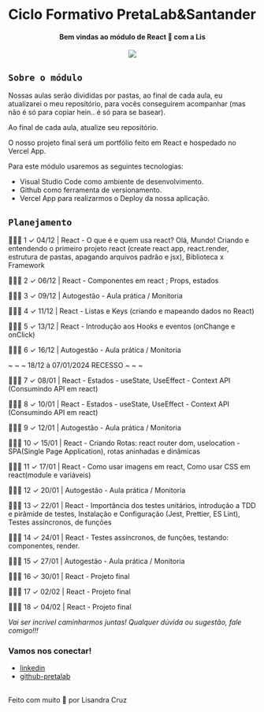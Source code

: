 # Ciclo Formativo PretaLab&Santander 

<div align="center">
  <h4>Bem vindas ao módulo de React 🚀 com a Lis</h4>
  <p></p>
  <img src="https://media.giphy.com/media/l0MYzAwMPl8s0jtSg/giphy.gif" />
</div>

## `Sobre o módulo` 
Nossas aulas serão divididas por pastas, ao final de cada aula, eu atualizarei o meu reposítório, para vocês conseguirem acompanhar (mas não é só para copiar hein.. é só para se basear).

Ao final de cada aula, atualize seu repositório.

O nosso projeto final será um portfólio feito em React e hospedado no Vercel App.

Para este módulo usaremos as seguintes tecnologias:
  - Visual Studio Code como ambiente de desenvolvimento.
  - Github como ferramenta de versionamento.
  - Vercel App para realizarmos o Deploy da nossa aplicação.


## `Planejamento`

👩🏾‍💻 1  ✓ 04/12 | React -	O que é e quem usa react? Olá, Mundo! Criando e entendendo o primeiro projeto react (create react app, react.render, estrutura de pastas, apagando arquivos padrão e jsx), Biblioteca x Framework

👩🏾‍💻 2  ✓ 06/12 | React -	Componentes em react ; Props, estados

👩🏾‍💻 3  ✓ 09/12 | Autogestão - Aula prática / Monitoria

👩🏾‍💻 4  ✓ 11/12 | React -	Listas e Keys (criando e mapeando dados no React)

👩🏾‍💻 5  ✓ 13/12 | React -	Introdução aos Hooks e eventos (onChange e onClick)

👩🏾‍💻 6  ✓ 16/12 | Autogestão - Aula prática / Monitoria

~ ~ ~ 18/12 à 07/01/2024 RECESSO ~ ~ ~

👩🏾‍💻 7  ✓ 08/01 | React -	Estados - useState, UseEffect - Context API (Consumindo API em react)

👩🏾‍💻 8  ✓ 10/01 | React -	Estados - useState, UseEffect - Context API (Consumindo API em react)

👩🏾‍💻 9  ✓ 12/01 | Autogestão - Aula prática / Monitoria

👩🏾‍💻 10 ✓ 15/01 | React -	Criando Rotas: react router dom, uselocation - SPA(Single Page Application), rotas aninhadas e dinâmicas

👩🏾‍💻 11 ✓ 17/01 | React -	Como usar imagens em react, Como usar CSS em react(module e variáveis)

👩🏾‍💻 12 ✓ 20/01 | Autogestão - Aula prática / Monitoria

👩🏾‍💻 13 ✓ 22/01 | React -	Importância dos testes unitários, introdução a TDD e pirâmide de testes,  Instalação e Configuração (Jest, Prettier, ES Lint), Testes assíncronos, de funções

👩🏾‍💻 14 ✓ 24/01 | React - Testes assíncronos, de funções, testando: componentes, render.

👩🏾‍💻 15 ✓ 27/01 | Autogestão - Aula prática / Monitoria

👩🏾‍💻 16 ✓ 30/01 | React -	Projeto final

👩🏾‍💻 17 ✓ 02/02 | React - Projeto final

👩🏾‍💻 18 ✓ 04/02 |	React - Projeto final

_Vai ser incrível caminharmos juntas! Qualquer dúvida ou sugestão, fale comigo!!!_

### Vamos nos conectar!

- [linkedin](https://www.linkedin.com/in/lisandrascruz/)
- [github-pretalab](https://github.com/lisandrascruz)
<br>
Feito com muito 🤎 por Lisandra Cruz
